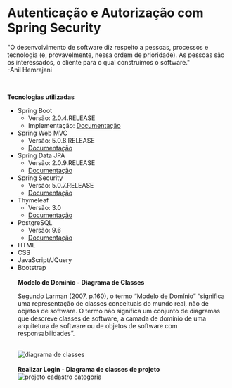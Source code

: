 # Autenticação e Autorização com Spring Security

<p>
  "O desenvolvimento de software diz respeito a pessoas, processos e tecnologia (e, provavelmente, nessa ordem de prioridade).
  As pessoas são os interessados, o cliente para o qual construímos o software."<br />
-Anil Hemrajani
</p><br />

<b>Tecnologias utilizadas</b><br />

<ul>
  <li>Spring Boot
    <ul>
      <li>Versão: 2.0.4.RELEASE</li>
      <li>Implementação: <a href="https://docs.spring.io/spring-boot/docs/2.0.4.RELEASE/reference/htmlsingle/">Documentação</a></li>
    </ul>
  </li>
  <li>Spring Web MVC
    <ul>
      <li>Versão: 5.0.8.RELEASE</li>
      <li><a href="https://docs.spring.io/spring/docs/current/spring-framework-reference/web.html">Documentação</a></li>
    </ul>
  </li>
  <li>Spring Data JPA
    <ul>
      <li>Versão: 2.0.9.RELEASE</li>
      <li><a href="https://docs.spring.io/spring-data/jpa/docs/2.0.9.RELEASE/reference/html/">Documentação</a></li>
    </ul>
  </li>
  <li>Spring Security
    <ul>
      <li>Versão: 5.0.7.RELEASE</li>
      <li> <a href="https://docs.spring.io/spring-security/site/docs/5.0.7.RELEASE/reference/htmlsingle/">Documentação</a> </li>
    </ul>
  </li>
  <li>Thymeleaf
    <ul>
      <li>Versão: 3.0</li>
      <li> <a href="https://www.thymeleaf.org/doc/tutorials/3.0/thymeleafspring.html">Documentação</a> </li>
    </ul>
  </li>
  <li>PostgreSQL
    <ul>
      <li>Versão: 9.6</li>
      <li><a href="https://www.postgresql.org/docs/9.6/static/index.html" >Documentação</a></li>
    </ul>
  </li>
  <li>HTML</li>
  <li>CSS</li>
  <li>JavaScript/JQuery</li>
  <li>Bootstrap</li
</ul><br />
<b> Modelo de Domínio - Diagrama de Classes</b><br />
<p>
Segundo Larman (2007, p.160), o termo “Modelo de Domínio” “significa uma representação de classes conceituais do mundo real, não de objetos de software. O termo não significa um conjunto de diagramas que descreve classes de software, a camada de domínio de uma arquitetura de software ou de objetos de software com responsabilidades”.
</p><br />
<div>
  <img = src="https://user-images.githubusercontent.com/41651988/43963965-3179c4ae-9c92-11e8-8d82-5befdea22efa.png)" alt="diagrama de classes"/>
</div><br />
<b>Realizar Login - Diagrama de classes de projeto</b>
<div>
<img src="" alt = "projeto cadastro categoria" />
</div><br />
